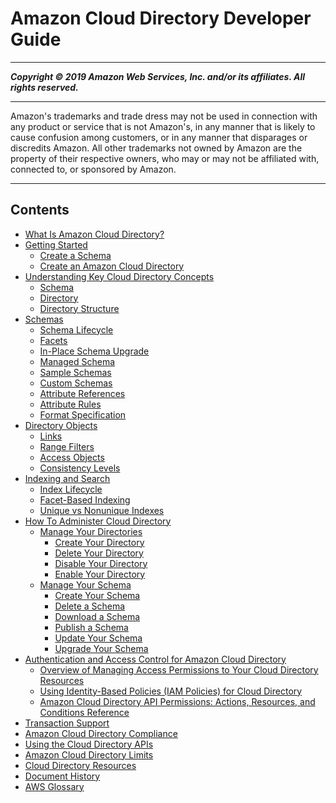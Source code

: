 # Amazon Cloud Directory Developer Guide

-----
*****Copyright &copy; 2019 Amazon Web Services, Inc. and/or its affiliates. All rights reserved.*****

-----
Amazon's trademarks and trade dress may not be used in 
     connection with any product or service that is not Amazon's, 
     in any manner that is likely to cause confusion among customers, 
     or in any manner that disparages or discredits Amazon. All other 
     trademarks not owned by Amazon are the property of their respective
     owners, who may or may not be affiliated with, connected to, or 
     sponsored by Amazon.

-----
## Contents
+ [What Is Amazon Cloud Directory?](what_is_cloud_directory.md)
+ [Getting Started](getting_started.md)
   + [Create a Schema](getting_started_create_schema.md)
   + [Create an Amazon Cloud Directory](getting_started_create_directory.md)
+ [Understanding Key Cloud Directory Concepts](key_concepts.md)
   + [Schema](key_concepts_schema.md)
   + [Directory](key_concepts_directory.md)
   + [Directory Structure](key_concepts_directorystructure.md)
+ [Schemas](schemas.md)
   + [Schema Lifecycle](schemas_lifecycle.md)
   + [Facets](schemas_whatarefacets.md)
   + [In-Place Schema Upgrade](schemas_inplaceschemaupgrade.md)
   + [Managed Schema](schemas_managed.md)
   + [Sample Schemas](schemas_sampleschemastopic.md)
   + [Custom Schemas](schemas_customschematopic.md)
   + [Attribute References](schemas_attributereferences.md)
   + [Attribute Rules](schemas_attributerules.md)
   + [Format Specification](schemas_jsonformat.md)
+ [Directory Objects](directory_objects.md)
   + [Links](directory_objects_links.md)
   + [Range Filters](directory_objects_range_filters.md)
   + [Access Objects](directory_objects_access_objects.md)
   + [Consistency Levels](directory_objects_consistency_levels.md)
+ [Indexing and Search](indexing_search.md)
   + [Index Lifecycle](indexing_search_lifecycle.md)
   + [Facet-Based Indexing](indexing_search_facet.md)
   + [Unique vs Nonunique Indexes](indexing_search_unique.md)
+ [How To Administer Cloud Directory](how_to.md)
   + [Manage Your Directories](how_to_manage_directory.md)
      + [Create Your Directory](how_to_manage_directory_create.md)
      + [Delete Your Directory](how_to_manage_directory_delete.md)
      + [Disable Your Directory](how_to_manage_directory_disable.md)
      + [Enable Your Directory](how_to_manage_directory_enable.md)
   + [Manage Your Schema](how_to_manage_schema.md)
      + [Create Your Schema](how_to_manage_schema_create.md)
      + [Delete a Schema](how_to_manage_schema_delete.md)
      + [Download a Schema](how_to_manage_schema_download.md)
      + [Publish a Schema](how_to_manage_schema_publish.md)
      + [Update Your Schema](how_to_manage_schema_update.md)
      + [Upgrade Your Schema](how_to_manage_schema_upgrade.md)
+ [Authentication and Access Control for Amazon Cloud Directory](iam_auth_access.md)
   + [Overview of Managing Access Permissions to Your Cloud Directory Resources](iam_auth_access_accesscontrol_overview.md)
   + [Using Identity-Based Policies (IAM Policies) for Cloud Directory](iam_auth_access_accesscontrol_identitybased.md)
   + [Amazon Cloud Directory API Permissions: Actions, Resources, and Conditions Reference](iam_auth_access_usingwith_iam_resourcepermissions.md)
+ [Transaction Support](transaction_support.md)
+ [Amazon Cloud Directory Compliance](compliance.md)
+ [Using the Cloud Directory APIs](using_api.md)
+ [Amazon Cloud Directory Limits](limits.md)
+ [Cloud Directory Resources](resources.md)
+ [Document History](document_history.md)
+ [AWS Glossary](glossary.md)